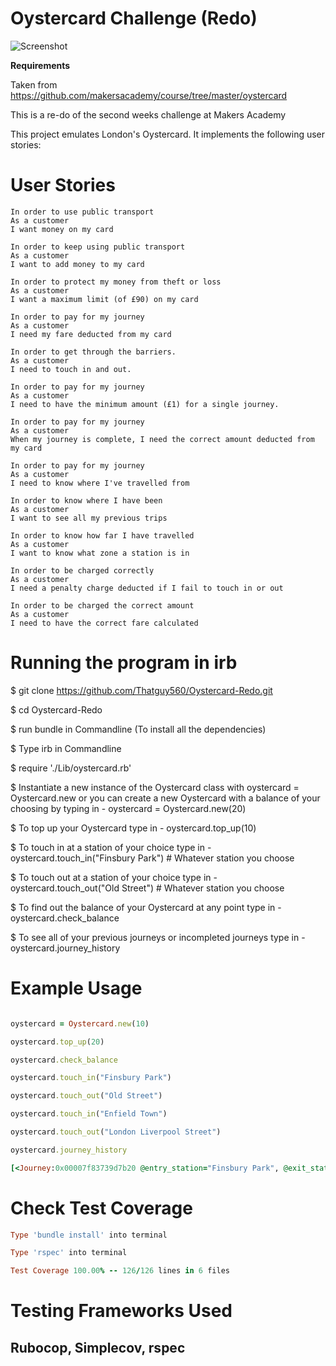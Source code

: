 # Oystercard Challenge (Redo)

![Screenshot](https://raw.githubusercontent.com/Thatguy560/Oystercard-Redo/master/Assets/Screenshot%202020-07-06%20at%2016.32.21.png)

**Requirements**

Taken from https://github.com/makersacademy/course/tree/master/oystercard

This is a re-do of the second weeks challenge at Makers Academy

This project emulates London's Oystercard. It implements the following user stories:

# User Stories

```
In order to use public transport
As a customer
I want money on my card
```
```
In order to keep using public transport
As a customer
I want to add money to my card
```
```
In order to protect my money from theft or loss
As a customer
I want a maximum limit (of £90) on my card
```
```
In order to pay for my journey
As a customer
I need my fare deducted from my card
```
```
In order to get through the barriers.
As a customer
I need to touch in and out.
```
```
In order to pay for my journey
As a customer
I need to have the minimum amount (£1) for a single journey.
```
```
In order to pay for my journey
As a customer
When my journey is complete, I need the correct amount deducted from my card
```
```
In order to pay for my journey
As a customer
I need to know where I've travelled from
```
```
In order to know where I have been
As a customer
I want to see all my previous trips
```
```
In order to know how far I have travelled
As a customer
I want to know what zone a station is in
```
```
In order to be charged correctly
As a customer
I need a penalty charge deducted if I fail to touch in or out
```
```
In order to be charged the correct amount
As a customer
I need to have the correct fare calculated
```

# Running the program in irb

$ git clone https://github.com/Thatguy560/Oystercard-Redo.git

$ cd Oystercard-Redo

$ run bundle in Commandline (To install all the dependencies)

$ Type irb in Commandline

$ require './Lib/oystercard.rb'

$ Instantiate a new instance of the Oystercard class with oystercard = Oystercard.new or you can create a new Oystercard with a balance of your choosing by typing in - oystercard = Oystercard.new(20)

$ To top up your Oystercard type in - oystercard.top_up(10)

$ To touch in at a station of your choice type in - oystercard.touch_in("Finsbury Park") # Whatever station you choose

$ To touch out at a station of your choice type in - oystercard.touch_out("Old Street") # Whatever station you choose

$ To find out the balance of your Oystercard at any point type in - oystercard.check_balance

$ To see all of your previous journeys or incompleted journeys type in - oystercard.journey_history

# Example Usage

```ruby

oystercard = Oystercard.new(10)

oystercard.top_up(20)

oystercard.check_balance

oystercard.touch_in("Finsbury Park")

oystercard.touch_out("Old Street")

oystercard.touch_in("Enfield Town")

oystercard.touch_out("London Liverpool Street")

oystercard.journey_history

[<Journey:0x00007f83739d7b20 @entry_station="Finsbury Park", @exit_station="Old Street">, <Journey:0x00007f83748a2538 @entry_station="Enfield Town", @exit_station="London Liverpool Street">]

```

# Check Test Coverage

```ruby
Type 'bundle install' into terminal

Type 'rspec' into terminal

Test Coverage 100.00% -- 126/126 lines in 6 files
```

# Testing Frameworks Used

## Rubocop, Simplecov, rspec
